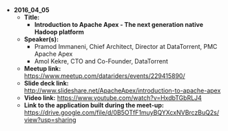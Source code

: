 - **2016_04_05**
  - **Title:**
    - **Introduction to Apache Apex - The next generation native Hadoop platform**
  - **Speaker(s):**
    - Pramod Immaneni, Chief Architect, Director at DataTorrent, PMC Apache Apex
    - Amol Kekre, CTO and Co-Founder, DataTorrent
  - **Meetup link:**  https://www.meetup.com/datariders/events/229415890/
  - **Slide deck link:**  http://www.slideshare.net/ApacheApex/introduction-to-apache-apex
  - **Video link:**  https://www.youtube.com/watch?v=HxdbTGbRLJ4
  - **Link to the application built during the meet-up:**  https://drive.google.com/file/d/0B5OTfF1muyBQYXcxNVBrczBuQ2s/view?usp=sharing
